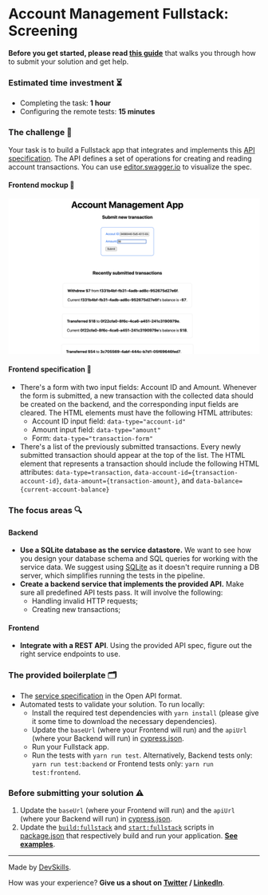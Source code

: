 # Account Management Fullstack: Screening

**Before you get started, please read [this guide](https://www.notion.so/Get-started-with-your-assignment-dade100d93054a6db1036ce294bdaeb6)** that walks you through how to submit your solution and get help.

### Estimated time investment ⏳

- Completing the task: **1 hour**
- Configuring the remote tests: **15 minutes**

### The challenge 🎯

Your task is to build a Fullstack app that integrates and implements this [API specification](api-specification.yml). The API defines a set of operations for creating and reading account transactions. You can use [editor.swagger.io](https://editor.swagger.io/) to visualize the spec.

#### Frontend mockup 🧱

![Mockup](mockup.png)
 
#### Frontend specification 📘
* There's a form with two input fields: Account ID and Amount. Whenever the form is submitted, a new transaction with the collected data should be created on the backend, and the corresponding input fields are cleared. The HTML elements must have the following HTML attributes:
  * Account ID input field: `data-type="account-id"`
  * Amount input field: `data-type="amount"`
  * Form: `data-type="transaction-form"`
* There's a list of the previously submitted transactions. Every newly submitted transaction should appear at the top of the list. The HTML element that represents a transaction should include the following HTML attributes: `data-type=transaction`, `data-account-id={transaction-account-id}`, `data-amount={transaction-amount}`, and `data-balance={current-account-balance}`

### The focus areas 🔍

#### Backend
- **Use a SQLite database as the service datastore.** We want to see how you design your database schema and SQL queries for working with the service data. We suggest using [SQLite](https://www.sqlite.org/index.html) as it doesn't require running a DB server, which simplifies running the tests in the pipeline.
- **Create a backend service that implements the provided API.** Make sure all predefined API tests pass. It will involve the following:
  - Handling invalid HTTP requests;
  - Creating new transactions;

#### Frontend
- **Integrate with a REST API**. Using the provided API spec, figure out the right service endpoints to use.

### The provided boilerplate 🗂
* The [service specification](api-specification.yml) in the Open API format.
* Automated tests to validate your solution. To run locally:
  * Install the required test dependencies with `yarn install` (please give it some time to download the necessary dependencies).
  * Update the `baseUrl` (where your Frontend will run) and the `apiUrl` (where your Backend will run) in [cypress.json](cypress.json).
  * Run your Fullstack app.
  * Run the tests with `yarn run test`. Alternatively, Backend tests only: `yarn run test:backend` or Frontend tests only: `yarn run test:frontend`.

### Before submitting your solution ⚠️
1. Update the `baseUrl` (where your Frontend will run) and the `apiUrl` (where your Backend will run) in [cypress.json](cypress.json).
2. Update the [`build:fullstack`](package.json#L5) and [`start:fullstack`](package.json#L6) scripts in [package.json](package.json) that respectively build and run your application. **[See examples](https://www.notion.so/devskills/Fullstack-991deeab9622416389fd2fd9fb41da85)**.

---

Made by [DevSkills](https://devskills.co). 

How was your experience? **Give us a shout on [Twitter](https://twitter.com/DevSkillsHQ) / [LinkedIn](https://www.linkedin.com/company/devskills)**.
